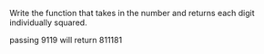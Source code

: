 Write the function that takes in the number and returns each digit individually squared.

passing 9119 will return 811181
